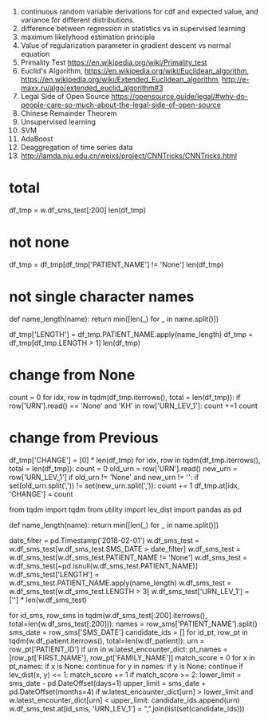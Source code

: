 1. continuous random variable derivations for cdf and expected value, and variance for different distributions.
2. difference between regression in statistics vs in supervised learning
3. maximum likelyhood estimation principle
4. Value of regularization parameter in gradient descent vs normal equation
5. Primality Test https://en.wikipedia.org/wiki/Primality_test
6. Euclid's Algorithm, https://en.wikipedia.org/wiki/Euclidean_algorithm, https://en.wikipedia.org/wiki/Extended_Euclidean_algorithm, http://e-maxx.ru/algo/extended_euclid_algorithm#3
7. Legal Side of Open Source https://opensource.guide/legal/#why-do-people-care-so-much-about-the-legal-side-of-open-source
8. Chinese Remainder Theorem
9. Unsupervised learning
10. SVM
11. AdaBoost
12. Deaggregation of time series data
13. http://lamda.nju.edu.cn/weixs/project/CNNTricks/CNNTricks.html

# total
df_tmp = w.df_sms_test[:200]
len(df_tmp)

# not none
df_tmp = df_tmp[df_tmp['PATIENT_NAME'] != 'None']
len(df_tmp)

# not single character names
def name_length(name):
    return min([len(_) for _ in name.split()])

df_tmp['LENGTH'] = df_tmp.PATIENT_NAME.apply(name_length)
df_tmp = df_tmp[df_tmp.LENGTH > 1]
len(df_tmp)

# change from None
count = 0
for idx, row in tqdm(df_tmp.iterrows(), total = len(df_tmp)):
    if row['URN'].read() == 'None' and 'KH' in row['URN_LEV_1']:
        count +=1
count

# change from Previous
df_tmp['CHANGE'] = [0] * len(df_tmp)
for idx, row in tqdm(df_tmp.iterrows(), total = len(df_tmp)):
    count = 0
    old_urn = row['URN'].read()
    new_urn = row['URN_LEV_1']
    if old_urn != 'None' and new_urn != '':
        if set(old_urn.split(',')) != set(new_urn.split(',')):
            count += 1
    df_tmp.at[idx, 'CHANGE'] = count



from tqdm import tqdm
from utility import lev_dist
import pandas as pd

def name_length(name):
    return min([len(_) for _ in name.split()])

date_filter = pd.Timestamp('2018-02-01')
w.df_sms_test = w.df_sms_test[w.df_sms_test.SMS_DATE > date_filter]
w.df_sms_test = w.df_sms_test[w.df_sms_test.PATIENT_NAME != 'None']
w.df_sms_test = w.df_sms_test[~pd.isnull(w.df_sms_test.PATIENT_NAME)]
w.df_sms_test['LENGTH'] = w.df_sms_test.PATIENT_NAME.apply(name_length)
w.df_sms_test = w.df_sms_test[w.df_sms_test.LENGTH > 3]
w.df_sms_test['URN_LEV_1'] = [''] * len(w.df_sms_test)

for id_sms, row_sms in tqdm(w.df_sms_test[:200].iterrows(), total=len(w.df_sms_test[:200])):
    names = row_sms['PATIENT_NAME'].split()
    sms_date = row_sms['SMS_DATE']
    candidate_ids = []
    for id_pt, row_pt in tqdm(w.df_patient.iterrows(), total=len(w.df_patient)):
        urn = row_pt['PATIENT_ID']
        if urn in w.latest_encounter_dict:
            pt_names = [row_pt['FIRST_NAME'], row_pt['FAMILY_NAME']]
            match_score = 0
            for x in pt_names:
                if x is None:
                    continue
                for y in names:
                    if y is None:
                        continue
                    if lev_dist(x, y) <= 1:
                        match_score += 1
            if match_score >= 2:
                lower_limit = sms_date - pd.DateOffset(days=1)
                upper_limit = sms_date + pd.DateOffset(months=4)
                if w.latest_encounter_dict[urn] > lower_limit and w.latest_encounter_dict[urn] < upper_limit:
                    candidate_ids.append(urn)
    w.df_sms_test.at[id_sms, 'URN_LEV_1'] = ",".join(list(set(candidate_ids)))